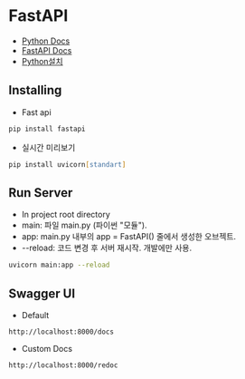 # FastAPI
- [Python Docs](https://docs.python.org/ko/3/)
- [FastAPI Docs](https://fastapi.tiangolo.com/ko/tutorial/first-steps/)
- [Python설치](https://www.python.org/downloads/)

## Installing
- Fast api
```zsh
pip install fastapi
```
- 실시간 미리보기
```zsh
pip install uvicorn[standart]
```

## Run Server
- In project root directory
- main: 파일 main.py (파이썬 "모듈").
- app: main.py 내부의 app = FastAPI() 줄에서 생성한 오브젝트.
-  --reload: 코드 변경 후 서버 재시작. 개발에만 사용.
```zsh
uvicorn main:app --reload
```

## Swagger UI
- Default
```URL
http://localhost:8000/docs
```
- Custom Docs
```URL
http://localhost:8000/redoc
```